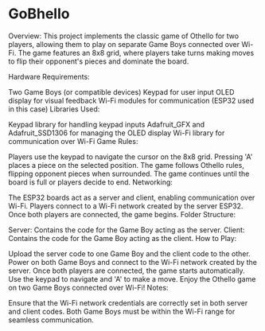 # GoBhello

Overview:
This project implements the classic game of Othello for two players, allowing them to play on separate Game Boys connected over Wi-Fi. The game features an 8x8 grid, where players take turns making moves to flip their opponent's pieces and dominate the board.

Hardware Requirements:

Two Game Boys (or compatible devices)
Keypad for user input
OLED display for visual feedback
Wi-Fi modules for communication (ESP32 used in this case)
Libraries Used:

Keypad library for handling keypad inputs
Adafruit_GFX and Adafruit_SSD1306 for managing the OLED display
Wi-Fi library for communication over Wi-Fi
Game Rules:

Players use the keypad to navigate the cursor on the 8x8 grid.
Pressing 'A' places a piece on the selected position.
The game follows Othello rules, flipping opponent pieces when surrounded.
The game continues until the board is full or players decide to end.
Networking:

The ESP32 boards act as a server and client, enabling communication over Wi-Fi.
Players connect to a Wi-Fi network created by the server ESP32.
Once both players are connected, the game begins.
Folder Structure:

Server: Contains the code for the Game Boy acting as the server.
Client: Contains the code for the Game Boy acting as the client.
How to Play:

Upload the server code to one Game Boy and the client code to the other.
Power on both Game Boys and connect to the Wi-Fi network created by the server.
Once both players are connected, the game starts automatically.
Use the keypad to navigate and 'A' to make a move.
Enjoy the Othello game on two Game Boys connected over Wi-Fi!
Notes:

Ensure that the Wi-Fi network credentials are correctly set in both server and client codes.
Both Game Boys must be within the Wi-Fi range for seamless communication.
